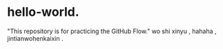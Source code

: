 # hello-world.
"This repository is for practicing the GitHub Flow."
wo shi xinyu , hahaha , jintianwohenkaixin .
